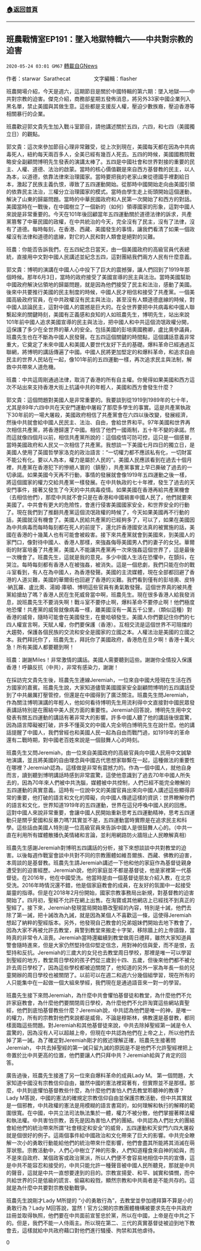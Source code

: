 ###  [:house:返回首頁](https://github.com/ourhimalayas/txt)
---

## 班農戰情室EP191：墜入地獄特輯六——中共對宗教的迫害
`2020-05-24 03:01 GM67` [轉載自GNews](https://gnews.org/zh-hant/210990/)

作者：starwar  Sarathecat                文字編輯：flasher

班農開場介紹，今天是週六，這期節目是關於中國特輯的第六期：墜入地獄——中共對宗教的迫害。傑克介紹，商務部星期五發佈消息，將另外33家中國企業列入黑名單，禁止美國與其做生意。這些都是支援反人權，壓迫少數族裔，壓迫香港等相關暴行的企業。

班農歡迎郭文貴先生加入戰斗室節目，請他講述關於五四，六四，和七四（美國獨立日）的觀點。

郭文貴：這次來參加節目心理非常難受，從上次到現在，美國每天都在因為中共病毒死人，紐約每天兩百多人，全美已經有幾百人死去。五四的時候，美國國務院戰略安全副顧問博明先生發表的演講太棒了。五四是中國社會和世界對接的重要的民主、人權、道德、法治的啟蒙。當時的核心價值觀是來自西方基督教的民主，以人為本，以道德，依靠法律來治理國家。當時要把我的老家山東從德國手裡劃給日本，激起了民族主義仇恨，導致了五四運動開始。從那時中國開始走向由美國引領的依靠民主法治，三權分立治理國家的模式。當時由學生走上街頭開始這個運動，解決了山東的歸屬問題。當時的中華民國政府和人民第一次開始了和西方的對話。美國當時在一戰後，在中國樹立了一個新的（如何）領導國家的形象，這對中國人來說是非常重要的。今天在101年後回顧當年五四運動關於道德法律的訴求，共產黨篡奪了中華民國的政權，在中共統治的今天，完全沒有了民主，沒有了法律，沒有了道德。每時每刻，在香港、西藏、美國發生的事情，讓我們看清了如果一個政權沒有法律和道德的底線，對它的人民和對人類會是絕對的災難。

班農：你能否告訴我們，在五四紀念日當天，由一個美國政府的高級官員代表總統，直接用中文對中國人民講述並紀念五四，這對團結我們兩方人民有什麼意義。

郭文貴：博明的演講在中國人心中投下了巨大的震撼彈，讓人們回到了1919年那個時候。那年6月3日，當時的政府接受了美國宣導的民主與法治。當時美國幫助中國政府解決佔領地的歸屬問題，就是因為他們接受了民主和法治，感動了美國。後來中共要推行美國的民主制度的時候，中國人民才相信和接受了共產黨。一個美國高級政府官員，在中共政權沒有民主與法治，甚至沒有人類道德底線的時候，對中國人談論民主，這對中國人的震撼是巨大的。在全世界要把中共病毒和中國人聯繫起來的關鍵時刻，美國有正義感和良知的人如班農先生，博明先生，站出來說101年前中國人追求美國宣導的民主與法治，把中國人和中共這個流氓政權分開，這保護了多少在全世界的華人的安全。包括美國的彭培奧國務卿，盧比奧參議員，班農先生也在不斷為中國人民發聲。在五四這個關鍵的時間點，這個講話意義非常重大，它奠定了未來中國人和美國人要世代友好下去的基礎。爆料革命已經通過互聯網，將博明的講話傳遍了中國。中國人民將更加堅定的和爆料革命，和追求自由民主的世界人民站在一起，像101年前的五四運動一樣，再次追求民主與法制，解救中共帶來人道危機。

班農：中共這周剛通過法律，取消了香港的所有自主權。你覺得如果美國和西方這次不站出來支持香港大街上抗議中共的年輕人，美國和西方會發生什麼？

郭文貴：這個問題對美國人是非常重要的。我要談到從1919到1989年的七十年，尤其是89年六四中共在天安門運動中屠殺了那麼多學生的事實。這是共產黨執政下30年前的一場大屠殺，美國政府相信了共產黨會在六四以後改變，發展經濟，然後中共就會給中國人民民主、法治、自由，會給世界和平。97年美國和世界再次相信共產黨，將香港歸還了中國。相信了他們一國兩制，五十年不變的承諾。然而這就像四個月以前，相信共產黨所說的：這個疫情可防可控，這只是一個感冒，當時美國政府和人民又一次相信了共產黨。我想談一下美國七月四日的獨立日，是美國人使用了英國哲學家洛克的政治語言：“一切權力都不應該私有化，一切財富不能公有化。要以人為本，權力是屬於人民的”。美國人民應該看到在過去十個月裡，共產黨在香港犯下的慘絕人寰的（鎮壓），共產黨事實上早已撕破了過去的一切承諾。如果美國今天再不行動，事情的發展就會像1919年五四運動之後一樣，將這個國家的權力交給共產黨一樣發展。在中共執政的七十年裡，發生了過去的天安門事件，接著又發生了今天的中共病毒疫情。如果美國在香港再給共產黨機會（去相信他們），那麼中共就不會只是在香港和中國禍害中國人民了，他們就要來美國了。中共會有更大的危險性，會進行侵害美國國家安全，和世界安全的行動了。現在我們到了推翻共產黨這個流氓政權的時候了，今天如果美國再不行動的話，美國就沒有機會了。美國人民給共產黨的已經夠多了，可以了，如果在美國因為中共病毒而每時每刻都在死人的前提下，還允許香港國安法真的被實施的話，美國在香港的十幾萬人也有可能會被殺害。接下來共產黨就會到美國來，到美國人的家門口，像對待中國人、香港人那樣，來強姦侮辱美國男人們的妻子的女兒。華爾街的財富培養了共產黨，美國人不能讓共產黨再一次來強姦這個世界了，這是最後一次機會了。班農先生，這就是我的意見。多少中國人生活在恐懼中，在顫抖，在哭泣。每時每刻都有香港人在被強姦，被消失。這是一個悲劇，我們只能在你的戰斗室看到，有人在為中國人，為香港發聲。美國的主流媒體，現在全部都回避了香港的人道災難，美國的華爾街也回避了香港的災難。我們看到僅有的彭培奧、皮特·納瓦羅、盧比奧、湯姆·庫頓、博明這些官員有勇氣敢發聲。這個世界真的被共產黨給搶劫了嗎？香港人民在生死威脅當中啊，班農先生。現在很多香港人給我發消息，說班農先生不要消失啊！戰斗室不要停止啊，爆料革命不要停止啊！他們極度地恐懼！共產黨的威脅就像病毒一樣，離美國沒有一萬五千公里，（類似這種）對香港的威脅，隨時可能會在美國發生，在曼哈頓發生。美國人你們要記住你們的七四人權宣言啊，天賦人權，你們要保護（香港）。互相交流是這個世界不可阻擋的大趨勢，保護各個民族的交流和安全是國家的立國之本。人權法治是美國的立國之本。我們拜託你了，班農先生，拜託你了美國政府，香港危在旦夕啊！香港十萬火急！所有美國人都要聽到啊！

班農：謝謝Miles！非常激情的講話。美國人需要聽到這些。謝謝你全情投入保護香港！呼籲反抗（中共），非常有感染力，謝謝！

在採訪完文貴先生後，班農先生連線Jeremiah，一位來自中國大陸現在生活在西方國家的嘉賓。班農先生說，大家知道儘管美國國家安全副顧問博明的五四講話受到了中共嚴厲打壓管控，但還是在中國得到了廣泛關注。班農先生問Jeremiah，作為關注博明演講的年輕人，他如何看待博明先生用流利得中文直接對中國民眾發表講話特別是在團結中美人民方面的重要性。Jeremiah回答說，博明先生用中文發表有關五四運動的講話有著非常大的影響。許多中國人聽了他的講話後很震驚，因為語言障礙被打破，許多不懂英文的中國人完全明白博明先生在說什麼。他的講話提醒了中國人，我們曾經也和美國人民一起為自由而戰鬥過，如1919年的革命還有二戰時期，對中國老百姓來說是一個鼓舞人心的時刻。

班農先生又問Jeremiah，由一位來自美國政府的高級官員向中國人民用中文誠摯地演講，並且將美國的自由理念與中國古代思想家聯繫在一起，這種做法的重要性在哪裡？Jeremiah認為，這樣做是非常有震撼力的。作為一個中國人，就他自身而言，讀到聽到博明講話時感到非常震驚，這使他意識到了過去70年中國人所失去的，因為70年來人們被中共洗腦，媒體被中共控制，人們已經不能完全瞭解的五四運動的真實意義。這時有一位說中文的美國官員出來向中國人講述這些顯得非常的重要，他打破的語言和文化的障礙，向中國人傳遞這樣的資訊：世界瞭解你們的語言和文化，世界知道1919年的五四運動，世界在這兒呼喚中國人民的回應。這對中國人來說非常重要，會讓中國人民開始重新思考五四運動精神，思考五四運動只是關乎愛國和反暴力嗎?其實並不是，五四運動當時實際是在追求民主和科學。這些話由美國人特別是一位高級官員來告訴中國人是很鼓舞人心的。（中共一直在利用所有媒體散播仇美情緒和言論，並利用網路防火牆阻止人民瞭解真相）

班農先生感謝Jeremiah對博明五四講話的分析，接下來想談談中共對教堂的迫害。以後每週作戰室會談中共對不同的宗教團體如維吾爾族、西藏、佛教的迫害，本周談的是基督教。班農先生請Jeremiah講述一下他和他的家庭作為基督徒親身遭受到的迫害經歷。Jeremiah說，他的家庭並不都是基督徒，他是家裡第一代基督徒。在2016年，他在中國受洗。他當時是由一個基督徒朋友介紹入教，在北京受洗。2016年時情況還不錯，他是個家庭教會的成員，在友好的氛圍中一起接受屬靈的指導。但是在2018年2月份開始，國家宗教事務局出新規，對基督教的迫害開始了。四月初，聖經不允許在網上出售。在淘寶或其他網店上已經找不到真正的聖經了。接下來，Jeremiah發現當局開始篡改聖經的內容，特別是十誡，他們去除了第一誡，把十誡改為九誡，就是因為某個人不喜歡這一條，這使得Jeremiah想起了納粹的聖經版本。另外，他發現自己教會的兄弟姐妹們開始去地下教會了，因為大家不再被允許去教堂，員警到教堂來搬走十字架，移除牆上的上帝語錄，當時真的非常令人沮喪。Jeremiah當時還繼續到教堂做周日禮拜，雖然大家知道員警會隨時進來，但是大家仍然堅持信仰堅定信念，用對神的信與愛，而不是恨，去堅持和反抗。Jeremiah的三歲大的女兒也去教堂周日學校，那裡是唯一可以學習到聖經的地方，教堂周日學校的孩子們從三歲到十四、五歲，但後來他們都不被允許去周日學校了，因為這些學校都被迫關閉了，他知道的另外一家為年長一些的兒童開辦的周日學校也被關閉了。以前可以在週二和週六分幾個組學習，現在所有的人只能集中在一起做一個大組來學經，我們現在是通過語音來一對一的學習。

班農先生接下來問Jeremiah，為什麼中共會懼怕基督徒和教堂，為什麼他們不允許家庭教會，為什麼他們要關閉周日學校，為什麼他們不允許淘寶這些網站賣聖經，他們到底怕基督教些什麼？Jeremiah說，中共認為他們是唯一的神，是唯一的權力，所有的宗教對他們來說都是威脅。不論是穆斯林，佛教還是基督教，都同樣面臨這些問題。對Jeremiah和其他基督徒來說，中共去除掉聖經第一誡是令人震驚的，因為沒有人可以超越上帝，但現在中共認為他們在上帝之上，所以他們去掉了第一誡。為了確定對Jeremiah剛才的敘述理解正確，班農先生接著問Jeremiah， 中共去掉聖經的第一誡只留九誡的原因是不是他們不允許聖經裡把上帝置於比中共更高的位置，他們要讓人們只拜中共？Jeremiah給與了肯定的回答。

廣告過後，班農先生接進了另一位來自爆料革命的成員Lady M。 第一個問題，大家知道中國沒有宗教信仰自由，雖然中國的憲法裡寫著有，但實際並不是那樣。那麼，中共到底懼怕基督教些什麼，為什麼他們害怕人們去教堂聆聽神的教導？ Lady M答說，中國的憲法的確規定宗教信仰自由並保護宗教活動，但中共其實就是一個邪教，中共政權的憲法是用模糊的語言書寫的，如何理解和執行的解釋的範圍很寬。在中國，中共立法司法執法集於一體，權力不被分散，他們掌握著釋法權和執法權。中共害怕宗教，首先是因為害怕人們的團結。中共認為人們壯大的團結會給他們的統治帶來所謂“社會穩定和安全”的威脅，五四運動和天安門六四大屠殺就是個很好的例子。這兩個事件給中國政治和文化帶來了巨大的影響。中共完全瞭解一次小的勇敢行動能給他們的統治帶來什麼影響，他們會盡其所能將其消滅在萌芽狀態。宗教活動中，人們心中樹立了神的形象，人們知道糧食來自神的給與，而不是來自政府、某個政客或政治黨派，所以人們便不會容易地相信中共的宣傳，這是中共不能容忍和接受的，中共只能允許一種聲音被中國人民所聽見，那就是中共的聲音，這就是中共一直想要達到的目的。宗教宣揚愛、和平、誠實和憐憫，而中共給世界的只是低級的謊言、偷竊和殺戮，顯然宗教和中共兩者是不能共存的。這就是為什麼中共要對宗教發動戰爭。

班農先生說剛才Lady M所提的 “小的勇敢行為”，去教堂並參加禮拜算不算是小的勇敢行為？Lady M回答說，當然！官方公開的宗教團體機構被要求先在中共政府註冊並取得執照，他們要在中共面前宣誓忠於黨，所以在中國，上帝是在中共之下的。但是，我們不能一人侍兩主。所以現在第二、三代的真實基督徒被迫到地下教會去，這樣就給中共政府藉口對他們進行騷擾、拘禁和其他虐待。

0
